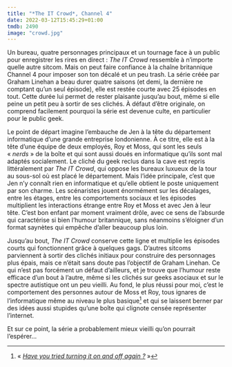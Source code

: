 ```yaml
---
title: "*The IT Crowd*, Channel 4"
date: 2022-03-12T15:45:29+01:00
tmdb: 2490 
image: "crowd.jpg"
---
```


Un bureau, quatre personnages principaux et un tournage face à un public pour enregistrer les rires en direct : *The IT Crowd* ressemble à n’importe quelle autre sitcom. Mais on peut faire confiance à la chaîne britannique Channel 4 pour imposer son ton décalé et un peu trash. La série créée par Graham Linehan a beau durer quatre saisons (et demi, la dernière ne comptant qu’un seul épisode), elle est restée courte avec 25 épisodes en tout. Cette durée lui permet de rester plaisante jusqu’au bout, même si elle peine un petit peu à sortir de ses clichés. À défaut d’être originale, on comprend facilement pourquoi la série est devenue culte, en particulier pour le public geek.

Le point de départ imagine l’embauche de Jen à la tête du département informatique d’une grande entreprise londonienne. À ce titre, elle est à la tête d’une équipe de deux employés, Roy et Moss, qui sont les seuls « *nerds* » de la boîte et qui sont aussi doués en informatique qu’ils sont mal adaptés socialement. Le cliché du geek reclus dans la cave est repris littéralement par ‌*The IT Crowd*, qui oppose les bureaux luxueux de la tour au sous-sol où est placé le département. Mais l’idée principale, c’est que Jen n’y connaît rien en informatique et qu’elle obtient le poste uniquement par son charme. Les scénaristes jouent énormément sur les décalages, entre les étages, entre les comportements sociaux et les épisodes multiplient les interactions étrange entre Roy et Moss et avec Jen à leur tête. C’est bon enfant par moment vraiment drôle, avec ce sens de l’absurde qui caractérise si bien l’humour britannique, sans néanmoins s’éloigner d’un format saynètes qui empêche d’aller beaucoup plus loin.

Jusqu’au bout, *The IT Crowd* conserve cette ligne et multiplie les épisodes courts qui fonctionnent grâce à quelques gags. D’autres sitcoms parviennent à sortir des clichés initiaux pour construire des personnages plus épais, mais ce n’était sans doute pas l’objectif de Graham Linehan. Ce qui n’est pas forcément un défaut d’ailleurs, et je trouve que l’humour reste efficace d’un bout à l’autre, même si les clichés sur geeks asociaux et sur le spectre autistique ont un peu vieilli. Au fond, le plus réussi pour moi, c’est le comportement des personnes autour de Moss et Roy, tous ignares de l’informatique même au niveau le plus basique[^1] et qui se laissent berner par des idées aussi stupides qu’une boîte qui clignote censée représenter l’internet. 

Et sur ce point, la série a probablement mieux vieilli qu’on pourrait l’espérer…

[^1]: « [*Have you tried turning it on and off again ?*](https://www.youtube.com/watch?v=nn2FB1P_Mn8) »
